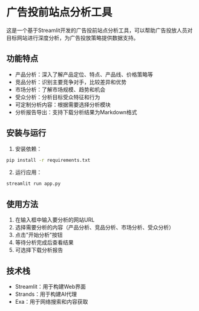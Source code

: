 # 广告投前站点分析工具

这是一个基于Streamlit开发的广告投前站点分析工具，可以帮助广告投放人员对目标网站进行深度分析，为广告投放策略提供数据支持。

## 功能特点

- 产品分析：深入了解产品定位、特点、产品线、价格策略等
- 竞品分析：识别主要竞争对手，比较差异和优势
- 市场分析：了解市场规模、趋势和机会
- 受众分析：分析目标受众特征和行为
- 可定制分析内容：根据需要选择分析模块
- 分析报告导出：支持下载分析结果为Markdown格式

## 安装与运行

1. 安装依赖：

```bash
pip install -r requirements.txt
```

2. 运行应用：

```bash
streamlit run app.py
```

## 使用方法

1. 在输入框中输入要分析的网站URL
2. 选择需要分析的内容（产品分析、竞品分析、市场分析、受众分析）
3. 点击"开始分析"按钮
4. 等待分析完成后查看结果
5. 可选择下载分析报告

## 技术栈

- Streamlit：用于构建Web界面
- Strands：用于构建AI代理
- Exa：用于网络搜索和内容获取
